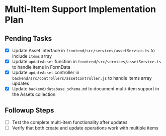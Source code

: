 # Multi-Item Support Implementation Plan

## Pending Tasks
- [x] Update Asset interface in `frontend/src/services/assetService.ts` to include `items` array
- [x] Update `updateAsset` function in `frontend/src/services/assetService.ts` to handle items in FormData
- [x] Update `updateAsset` controller in `backend/src/controllers/assetController.js` to handle items array updates
- [x] Update `backend/database_schema.md` to document multi-item support in the Assets collection

## Followup Steps
- [ ] Test the complete multi-item functionality after updates
- [ ] Verify that both create and update operations work with multiple items
